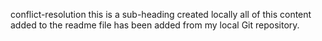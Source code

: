 conflict-resolution
this is a sub-heading created locally
all of this content added to the readme file has been added from my local Git repository.

